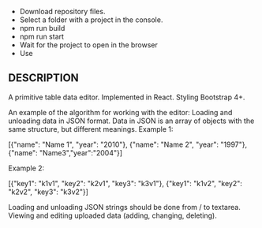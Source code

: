- Download repository files.
- Select a folder with a project in the console.
- npm run build
- npm run start
- Wait for the project to open in the browser
- Use


DESCRIPTION
------------------------------------------------------------
A primitive table data editor.
Implemented in React.
Styling Bootstrap 4+.

An example of the algorithm for working with the editor:
Loading and unloading data in JSON format. Data in JSON is an array of objects with
the same structure, but different meanings.
Example 1:

[{"name": "Name 1", "year": "2010"}, {"name": "Name 2", "year": "1997"}, {"name": "Name3","year":"2004"}]

Example 2:

[{"key1": "k1v1", "key2": "k2v1", "key3": "k3v1"}, {"key1": "k1v2", "key2": "k2v2", "key3": "k3v2"}]

Loading and unloading JSON strings should be done from / to textarea.
Viewing and editing uploaded data (adding, changing, deleting).
